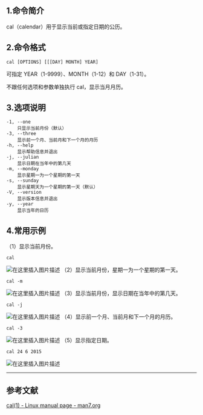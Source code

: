 ## 1.命令简介
cal（calendar）用于显示当前或指定日期的公历。

## 2.命令格式
```shell
cal [OPTIONS] [[[DAY] MONTH] YEAR]
```
可指定 YEAR（1-9999）、MONTH（1-12）和 DAY（1-31）。

不跟任何选项和参数单独执行 cal，显示当月月历。

## 3.选项说明
```
-1, --one
	只显示当前月份（默认）
-3, --three
	显示前一个月、当前月和下一个月的月历
-h, --help
	显示帮助信息并退出
-j, --julian
	显示日期在当年中的第几天
-m, --monday
	显示星期一为一个星期的第一天
-s, --sunday
	显示星期天为一个星期的第一天（默认）
-V, --version
	显示版本信息并退出
-y, --year
	显示当年的日历
```

## 4.常用示例
（1）显示当前月份。
```
cal
```
![在这里插入图片描述](https://img-blog.csdnimg.cn/20200216190807146.png)
（2）显示当前月份，星期一为一个星期的第一天。
```
cal -m
```
![在这里插入图片描述](https://img-blog.csdnimg.cn/20200216190737602.png)
（3）显示当前月份，显示日期在当年中的第几天。
```
cal -j
```
![在这里插入图片描述](https://img-blog.csdnimg.cn/20200216191027558.png)
（4）显示前一个月、当前月和下一个月的月历。
```
cal -3
```
![在这里插入图片描述](https://img-blog.csdnimg.cn/20200216191940342.png)
（5）显示指定日期。
```
cal 24 6 2015
```
![在这里插入图片描述](https://img-blog.csdnimg.cn/20200216191637791.png)

---
## 参考文献
[cal(1) - Linux manual page - man7.org](http://www.man7.org/linux/man-pages/man1/cal.1.html)
